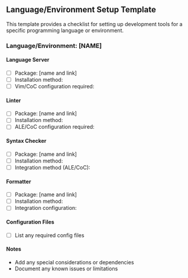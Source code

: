 ## Language/Environment Setup Template

This template provides a checklist for setting up development tools for a specific programming language or environment.

### Language/Environment: [NAME]

#### Language Server
- [ ] Package: [name and link]
- [ ] Installation method: 
- [ ] Vim/CoC configuration required:

#### Linter
- [ ] Package: [name and link]
- [ ] Installation method:
- [ ] ALE/CoC configuration required:

#### Syntax Checker
- [ ] Package: [name and link]
- [ ] Installation method:
- [ ] Integration method (ALE/CoC):

#### Formatter
- [ ] Package: [name and link]
- [ ] Installation method:
- [ ] Integration configuration:

#### Configuration Files
- [ ] List any required config files

#### Notes
- Add any special considerations or dependencies
- Document any known issues or limitations
